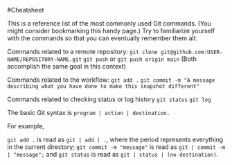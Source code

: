 #Cheatsheet

This is a reference list of the most commonly used Git commands. (You might consider bookmarking this handy page.) Try to familiarize yourself with the commands so that you can eventually remember them all:

Commands related to a remote repository:
    ```git clone git@github.com:USER-NAME/REPOSITORY-NAME.git```
    ```git push``` or ```git push origin main``` (Both accomplish the same goal in this context)

Commands related to the workflow:
    ```git add .```
    ```git commit -m "A message describing what you have done to make this snapshot different"```

Commands related to checking status or log history
    ```git status```
    ```git log```

The basic Git syntax is ```program | action | destination.```

For example,

```git add .``` is read as ```git | add | .```, where the period represents everything in the current directory;
```git commit -m "message"``` is read as ```git | commit -m | "message";``` and
```git status``` is read as ```git | status | (no destination)```.